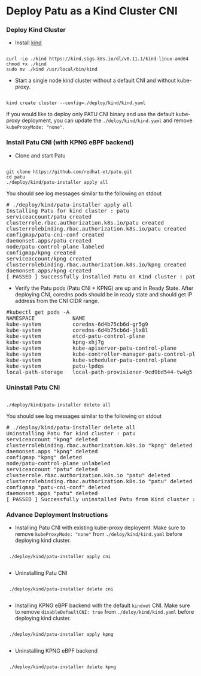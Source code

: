# Deploy Patu as a Kind Cluster CNI

### Deploy Kind Cluster

* Install [kind](https://kind.sigs.k8s.io/docs/user/quick-start/)

<pre><code>
curl -Lo ./kind https://kind.sigs.k8s.io/dl/v0.11.1/kind-linux-amd64
chmod +x ./kind
sudo mv ./kind /usr/local/bin/kind
</code></pre>

* Start a single node kind cluster without a default CNI and without kube-proxy.

<pre><code>
kind create cluster --config=./deploy/kind/kind.yaml
</code></pre>

If you would like to deploy only PATU CNI binary and use the default kube-proxy deployment, you can update the `./deloy/kind/kind.yaml` and remove `kubeProxyMode: "none"`.

### Install Patu CNI (with KPNG eBPF backend)

* Clone and start Patu

<pre><code>
git clone https://github.com/redhat-et/patu.git
cd patu
./deploy/kind/patu-installer apply all
</code></pre>

You should see log messages similar to the following on stdout

<pre>
# ./deploy/kind/patu-installer apply all
Installing Patu for kind cluster : patu
serviceaccount/patu created
clusterrole.rbac.authorization.k8s.io/patu created
clusterrolebinding.rbac.authorization.k8s.io/patu created
configmap/patu-cni-conf created
daemonset.apps/patu created
node/patu-control-plane labeled
configmap/kpng created
serviceaccount/kpng created
clusterrolebinding.rbac.authorization.k8s.io/kpng created
daemonset.apps/kpng created
[ PASSED ] Successfully installed Patu on Kind cluster : patu
</pre>

* Verify the Patu pods (Patu CNI + KPNG) are up and in Ready State. After deploying CNI, coredns pods should be in ready state and should get IP address from the CNI CIDR range.

<pre>
#kubectl get pods -A
NAMESPACE            NAME                                         READY   STATUS    RESTARTS          AGE
kube-system          coredns-6d4b75cb6d-gr5g9                     1/1     Running   0                 25h
kube-system          coredns-6d4b75cb6d-jlx8l                     1/1     Running   0                 27h
kube-system          etcd-patu-control-plane                      1/1     Running   0                 27h
kube-system          kpng-xhj7g                                   3/3     Running   0                 47s <----
kube-system          kube-apiserver-patu-control-plane            1/1     Running   0                 27h
kube-system          kube-controller-manager-patu-control-plane   1/1     Running   0                 27h
kube-system          kube-scheduler-patu-control-plane            1/1     Running   0                 27h
kube-system          patu-lpdqs                                   1/1     Running   0                 48s <----
local-path-storage   local-path-provisioner-9cd9bd544-tw4g5       1/1     Running   245 (3h22m ago)   27h
</pre>

### Uninstall Patu CNI

<pre><code>
./deploy/kind/patu-installer delete all
</code></pre>

You should see log messages similar to the following on stdout

<pre>
# ./deploy/kind/patu-installer delete all
Uninstalling Patu for kind cluster : patu
serviceaccount "kpng" deleted
clusterrolebinding.rbac.authorization.k8s.io "kpng" deleted
daemonset.apps "kpng" deleted
configmap "kpng" deleted
node/patu-control-plane unlabeled
serviceaccount "patu" deleted
clusterrole.rbac.authorization.k8s.io "patu" deleted
clusterrolebinding.rbac.authorization.k8s.io "patu" deleted
configmap "patu-cni-conf" deleted
daemonset.apps "patu" deleted
[ PASSED ] Successfully uninstalled Patu from Kind cluster : patu
</pre>


### Advance Deployment Instructions


*  Installing Patu CNI with existing kube-proxy deployemt. Make sure to  remove `kubeProxyMode: "none"` from `./deloy/kind/kind.yaml` before deploying kind cluster.
 
 <pre><code>
 ./deploy/kind/patu-installer apply cni
 </code></pre>

 * Uninstalling Patu CNI 
 
 <pre><code>
 ./deploy/kind/patu-installer delete cni
 </code></pre>

* Installing KPNG eBPF backend with the default `kindnet` CNI. Make sure to remove `disableDefaultCNI: true` from `./deloy/kind/kind.yaml` before deploying kind cluster.

 <pre><code>
 ./deploy/kind/patu-installer apply kpng
 </code></pre>

* Uninstalling KPNG eBPF backend 
 
 <pre><code>
 ./deploy/kind/patu-installer delete kpng
 </code></pre>
